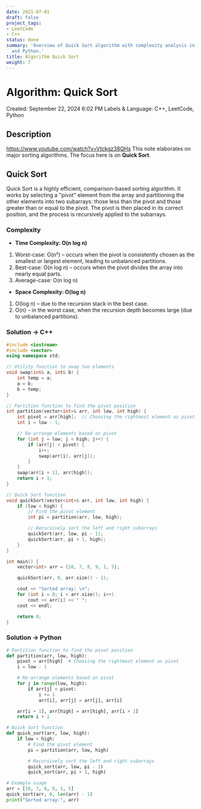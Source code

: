 ```yaml
---
date: 2021-07-01
draft: false
project_tags:
- LeetCode
- C++
status: done
summary: 'Overview of Quick Sort algorithm with complexity analysis in C++
  and Python.'
title: Algorithm Quick Sort
weight: 7
---
```


# Algorithm: Quick Sort

Created: September 22, 2024 6:02 PM
Labels & Language: C++, LeetCode, Python

## Description

https://www.youtube.com/watch?v=Vtckgz38QHs
This note elaborates on major sorting algorithms. The focus here is on **Quick Sort**.

## Quick Sort

Quick Sort is a highly efficient, comparison-based sorting algorithm. It works by selecting a "pivot" element from the array and partitioning the other elements into two subarrays: those less than the pivot and those greater than or equal to the pivot. The pivot is then placed in its correct position, and the process is recursively applied to the subarrays.

### Complexity

- **Time Complexity: O(**n log n**)**
1. Worst-case: O(n²) – occurs when the pivot is consistently chosen as the smallest or largest element, leading to unbalanced partitions.
2. Best-case: O(n log n) – occurs when the pivot divides the array into nearly equal parts.
3. Average-case: O(n log n)
- **Space Complexity: O(**log n**)**
1. O(log n) – due to the recursion stack in the best case.
2. O(n) – in the worst case, when the recursion depth becomes large (due to unbalanced partitions).

### Solution → C++

```cpp
#include <iostream>
#include <vector>
using namespace std;

// Utility function to swap two elements
void swap(int& a, int& b) {
    int temp = a;
    a = b;
    b = temp;
}

// Partition function to find the pivot position
int partition(vector<int>& arr, int low, int high) {
    int pivot = arr[high];  // Choosing the rightmost element as pivot
    int i = low - 1;

    // Re-arrange elements based on pivot
    for (int j = low; j < high; j++) {
        if (arr[j] < pivot) {
            i++;
            swap(arr[i], arr[j]);
        }
    }
    swap(arr[i + 1], arr[high]);
    return i + 1;
}

// Quick Sort function
void quickSort(vector<int>& arr, int low, int high) {
    if (low < high) {
        // Find the pivot element
        int pi = partition(arr, low, high);

        // Recursively sort the left and right subarrays
        quickSort(arr, low, pi - 1);
        quickSort(arr, pi + 1, high);
    }
}

int main() {
    vector<int> arr = {10, 7, 8, 9, 1, 5};

    quickSort(arr, 0, arr.size() - 1);

    cout << "Sorted array: \n";
    for (int i = 0; i < arr.size(); i++)
        cout << arr[i] << " ";
    cout << endl;

    return 0;
}

```

### Solution → Python

```python
# Partition function to find the pivot position
def partition(arr, low, high):
    pivot = arr[high]  # Choosing the rightmost element as pivot
    i = low - 1

    # Re-arrange elements based on pivot
    for j in range(low, high):
        if arr[j] < pivot:
            i += 1
            arr[i], arr[j] = arr[j], arr[i]

    arr[i + 1], arr[high] = arr[high], arr[i + 1]
    return i + 1

# Quick Sort function
def quick_sort(arr, low, high):
    if low < high:
        # Find the pivot element
        pi = partition(arr, low, high)

        # Recursively sort the left and right subarrays
        quick_sort(arr, low, pi - 1)
        quick_sort(arr, pi + 1, high)

# Example usage
arr = [10, 7, 8, 9, 1, 5]
quick_sort(arr, 0, len(arr) - 1)
print("Sorted array:", arr)

```